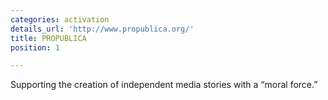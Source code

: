 ```yaml
---
categories: activation
details_url: 'http://www.propublica.org/'
title: PROPUBLICA
position: 1

---
```


Supporting the creation of independent media stories with a “moral force.”
